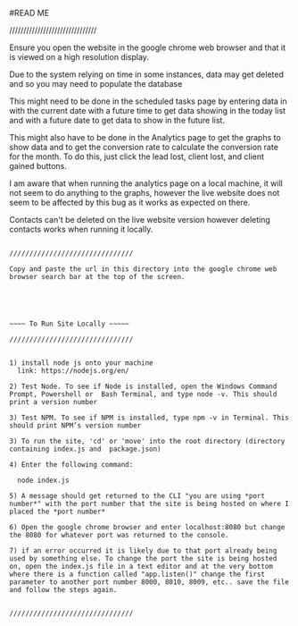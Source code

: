 

#READ ME

///////////////////////////////


Ensure you open the website in the google chrome web browser and that it is viewed on a high resolution display.

Due to the system relying on time in some instances, data may get deleted and so you may need to populate the database

This might need to be done in the scheduled tasks page by entering data in with the current date with a future time to get data showing in the today list and with a future date to get data to show in the future list. 

This might also have to be done in the Analytics page to get the graphs to show data and to get the conversion rate to calculate the conversion rate for the month. To do this, just click the lead lost, client lost, and client gained buttons.

I am aware that when running the analytics page on a local machine, it will not seem to do anything to the graphs, however the live website does not seem to be affected by this bug as it works as expected on there. 

Contacts can't be deleted on the live website version however deleting contacts works when running it locally. 



~~~~ To Run Site From URL ~~~~~

///////////////////////////////

Copy and paste the url in this directory into the google chrome web browser search bar at the top of the screen.





~~~~ To Run Site Locally ~~~~~

///////////////////////////////


1) install node js onto your machine
  link: https://nodejs.org/en/

2) Test Node. To see if Node is installed, open the Windows Command Prompt, Powershell or  Bash Terminal, and type node -v. This should print a version number

3) Test NPM. To see if NPM is installed, type npm -v in Terminal. This should print NPM’s version number

3) To run the site, 'cd' or 'move' into the root directory (directory containing index.js and  package.json)

4) Enter the following command: 

  node index.js

5) A message should get returned to the CLI "you are using *port number*" with the port number that the site is being hosted on where I placed the *port number*

6) Open the google chrome browser and enter localhost:8080 but change the 8080 for whatever port was returned to the console.

7) if an error occurred it is likely due to that port already being used by something else. To change the port the site is being hosted on, open the index.js file in a text editor and at the very bottom where there is a function called "app.listen()" change the first parameter to another port number 8000, 8010, 8009, etc.. save the file and follow the steps again.


///////////////////////////////
